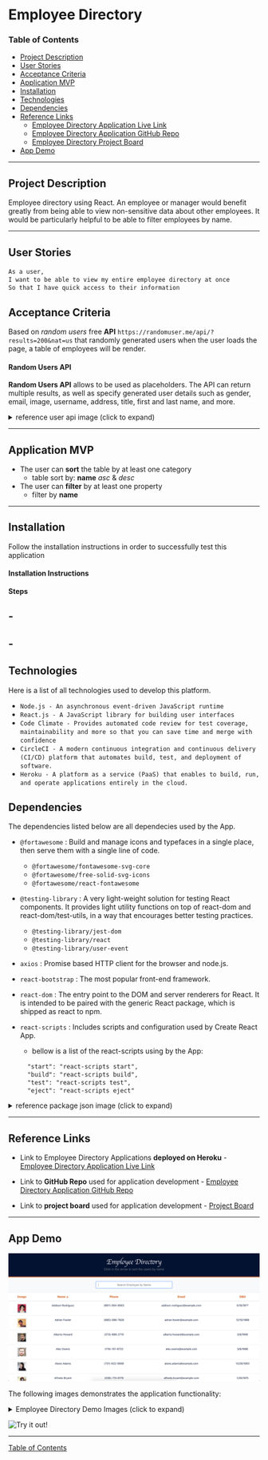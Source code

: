 # Employee Directory

### Table of Contents

- [Project Description](#project-description)
- [User Stories](#user-stories)
- [Acceptance Criteria](#acceptance-criteria)
- [Application MVP](#application-mvp)
- [Installation](#installation)
- [Technologies](#technologies)
- [Dependencies](#depencencies)
- [Reference Links](#reference-links)
  - [Employee Directory Application Live Link](https://employee-directory-platform.herokuapp.com/)
  - [Employee Directory Application GitHub Repo](https://github.com/ystamaritq/employee-directory)
  - [Employee Directory Project Board](https://github.com/ystamaritq/employee-directory/projects/1)
- [App Demo](#app-demo)

---

## Project Description

Employee directory using React. An employee or manager would benefit greatly from being able to view non-sensitive data about other employees. It would be particularly helpful to be able to filter employees by name.

---

## User Stories

```
As a user,
I want to be able to view my entire employee directory at once
So that I have quick access to their information

```

## Acceptance Criteria

Based on _random users_ free **API** `https://randomuser.me/api/?results=200&nat=us` that randomly generated users when the user loads the page, a table of employees will be render.

#### Random Users API

**Random Users API** allows to be used as placeholders. The API can return multiple results, as well as specify generated user details such as gender, email, image, username, address, title, first and last name, and more.

<details>
  <summary>reference user api image (click to expand)</summary>
<img src="./images/users.png" width = "800px">
</details>

---

## Application MVP

- The user can **sort** the table by at least one category
  - table sort by: **name** _asc_ & _desc_
- The user can **filter** by at least one property
  - filter by **name**

---

## Installation

Follow the installation instructions in order to successfully test this application

#### Installation Instructions

**Steps**

## -

## -

## Technologies

Here is a list of all technologies used to develop this platform.

- `Node.js - An asynchronous event-driven JavaScript runtime`
- `React.js - A JavaScript library for building user interfaces`
- `Code Climate - Provides automated code review for test coverage, maintainability and more so that you can save time and merge with confidence`
- `CircleCI - A modern continuous integration and continuous delivery (CI/CD) platform that automates build, test, and deployment of software.`
- `Heroku - A platform as a service (PaaS) that enables to build, run, and operate applications entirely in the cloud.`

## Dependencies

The dependencies listed below are all dependecies used by the App.

- `@fortawesome` : Build and manage icons and typefaces in a single place, then serve them with a single line of code.
  - `@fortawesome/fontawesome-svg-core`
  - `@fortawesome/free-solid-svg-icons`
  - `@fortawesome/react-fontawesome`
- `@testing-library` : A very light-weight solution for testing React components. It provides light utility functions on top of react-dom and react-dom/test-utils, in a way that encourages better testing practices.
  - `@testing-library/jest-dom`
  - `@testing-library/react`
  - `@testing-library/user-event`
- `axios` : Promise based HTTP client for the browser and node.js.
- `react-bootstrap` : The most popular front-end framework.
- `react-dom` : The entry point to the DOM and server renderers for React. It is intended to be paired with the generic React package, which is shipped as react to npm.
- `react-scripts` : Includes scripts and configuration used by Create React App.

  - bellow is a list of the react-scripts using by the App:

  ```
    "start": "react-scripts start",
    "build": "react-scripts build",
    "test": "react-scripts test",
    "eject": "react-scripts eject"

  ```

<details>
  <summary>reference package json image (click to expand)</summary>
<img src="./images/package.png" width = "400px">
</details>

---

## Reference Links

- Link to Employee Directory Applications **deployed on Heroku** - [Employee Directory Application Live Link](https://employee-directory-platform.herokuapp.com/)

- Link to **GitHub Repo** used for application development - [Employee Directory Application GitHub Repo](https://github.com/ystamaritq/employee-directory)

- Link to **project board** used for application development - [Project Board](https://github.com/ystamaritq/employee-directory/projects/1)

---

## App Demo

<img src="./images/demo.png" width = "800px">

The following images demonstrates the application functionality:

<details>
<summary>Employee Directory Demo Images (click to expand)</summary>
<img src="./images/d2.png" width = "800px">
<img src="./images/d3.png" width = "800px">
<img src="./images/d4.png" width = "800px">
<img src="./images/d1.png" width = "800px">
</details>

![Try it out!](https://employee-directory-platform.herokuapp.com/)

---

[Table of Contents](#table-of-contents)
